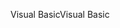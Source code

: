 <span data-ttu-id="a82eb-101">Visual Basic</span><span class="sxs-lookup"><span data-stu-id="a82eb-101">Visual Basic</span></span>